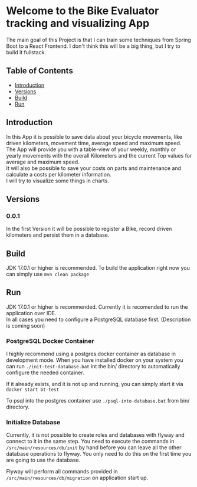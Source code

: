 # Welcome to the Bike Evaluator tracking and visualizing App
The main goal of this Project is that I can train some techniques from Spring Boot to a React Frontend.
I don't think this will be a big thing, but I try to build it fullstack.

## Table of Contents
- [Introduction](#Introduction)
- [Versions](#Versions)
- [Build](#Build)
- [Run](#Run)

## Introduction
In this App it is possible to save data about your bicycle movements, like driven kilometers, movement time, average
speed and maximum speed. The App will provide you with a table-view of your weekly, monthly or yearly movements with 
the overall Kilometers and the current Top values for average and maximum speed.<br>
It will also be possible to save your costs on parts and maintenance and calculate a costs per kilometer information.<br>
I will try to visualize some things in charts.

## Versions

### 0.0.1
In the first Version it will be possible to register a Bike, record driven kilometers and persist them in a database.

## Build
JDK 17.0.1 or higher is recommended.
To build the application right now you can simply use `mvn clean package`

## Run
JDK 17.0.1 or higher is recommended.
Currently it is recomended to run the application over IDE.<br>
In all cases you need to configure a PostgreSQL database first. (Description is coming soon)

### PostgreSQL Docker Container
I highly recommend using a postgres docker container as database in development mode.
When you have installed docker on your system you can run `./init-test-database.bat` int the bin/ directory
to automatically configure the needed container.

If it already exists, and it is not up and running, you can simply start it via `docker start bt-test`

To psql into the postgres container use `./psql-into-database.bat` from bin/ directory.

### Initialize Database
Currently, it is not possible to create roles and databases with flyway and connect to it
in the same step. You need to execute the commands in `/src/main/resources/db/init` by hand before you
can leave all the other database operations to flyway.
You only need to do this on the first time you are going to use the database.

Flyway will perform all commands provided in `/src/main/resources/db/migration` on application start up.

